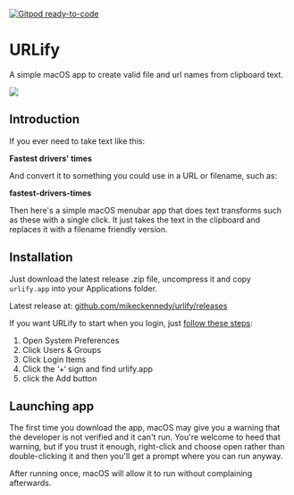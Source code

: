 [![Gitpod ready-to-code](https://img.shields.io/badge/Gitpod-ready--to--code-blue?logo=gitpod)](https://gitpod.io/#https://github.com/mikeckennedy/urlify)

# URLify

A simple macOS app to create valid file and url names from clipboard text.

![](readme_resources/screenshot.png)

## Introduction

If you ever need to take text like this:

**Fastest drivers' times**

And convert it to something you could use in a URL or filename, such as:

**fastest-drivers-times**

Then here's a simple macOS menubar app that does text transforms such as these with a single click. It just takes the text in the clipboard and replaces it with a filename friendly version.

## Installation

Just download the latest release .zip file, uncompress it and copy `urlify.app` into your Applications folder. 

Latest release at: [github.com/mikeckennedy/urlify/releases](https://github.com/mikeckennedy/urlify/releases/latest)

If you want URLify to start when you login, 
just [follow these steps](https://www.idownloadblog.com/2015/03/24/apps-launch-system-startup-mac/):

1. Open System Preferences
2. Click Users & Groups
3. Click Login Items
4. Click the ‘+‘ sign and find urlify.app
5. click the Add button

## Launching app

The first time you download the app, macOS may give you a warning that the developer is not verified and it can't run. You're welcome to heed that warning, but if you trust it enough, right-click and choose open rather than double-clicking it and then you'll get a prompt where you can run anyway.

After running once, macOS will allow it to run without complaining afterwards.
